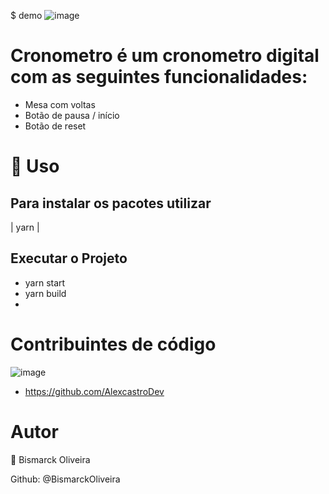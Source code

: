 $ demo
![image](https://user-images.githubusercontent.com/68343542/116167274-47a2dd00-a6d6-11eb-9ae4-f232f650f0ef.png)


# Cronometro é um cronometro digital com as seguintes funcionalidades: 

- Mesa com voltas
- Botão de pausa / início
- Botão de reset



# 🚀 Uso 

## Para instalar os pacotes utilizar 
| yarn |

## Executar o Projeto 
- yarn start
- yarn build
- 


# Contribuintes de código

![image](https://avatars.githubusercontent.com/u/10711649?v=4)  

- https://github.com/AlexcastroDev

# Autor
👤 Bismarck Oliveira

Github: @BismarckOliveira
